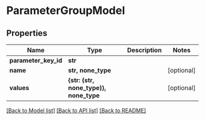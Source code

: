 # ParameterGroupModel


## Properties
Name | Type | Description | Notes
------------ | ------------- | ------------- | -------------
**parameter_key_id** | **str** |  | 
**name** | **str, none_type** |  | [optional] 
**values** | **{str: (str, none_type)}, none_type** |  | [optional] 

[[Back to Model list]](../README.md#documentation-for-models) [[Back to API list]](../README.md#documentation-for-api-endpoints) [[Back to README]](../README.md)



